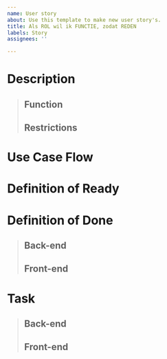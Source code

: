```yaml
---
name: User story
about: Use this template to make new user story's.
title: Als ROL wil ik FUNCTIE, zodat REDEN
labels: Story
assignees: ''

---
```


# Description

> ## Function
> ## Restrictions
# Use Case Flow
# Definition of Ready
# Definition of Done
> ## Back-end
> ## Front-end
# Task
> ## Back-end
> ## Front-end

